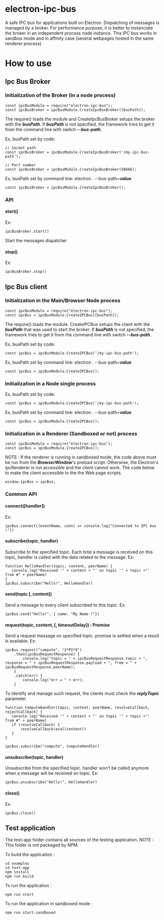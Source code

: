 # electron-ipc-bus
A safe IPC bus for applications built on Electron. 
Dispatching of messages is managed by a broker.
For performance purpose, it is better to instanciate the broker in an independent process node instance.
This IPC bus works in sandbox mode and in affinity case (several webpages hosted in the same renderer process)

# How to use
## Ipc Bus Broker
### Initialization of the Broker (in a node process)
    const ipcBusModule = require("electron-ipc-bus");
    const ipcBusBroker = ipcBusModule.CreateIpcBusBroker([busPath]);

The require() loads the module and CreateIpcBusBroker setups the broker with the ***busPath***.
If ***busPath*** is not specified, the framework tries to get it from the command line with switch ***--bus-path***.
 
Ex, busPath set by code:

    // Socket path
    const ipcBusBroker = ipcBusModule.CreateIpcBusBroker('/my-ipc-bus-path');

    // Port number
    const ipcBusBroker = ipcBusModule.CreateIpcBusBroker(58666);

Ex, busPath set by command line: electron . --bus-path=***value***
    
    const ipcBusBroker = ipcBusModule.CreateIpcBusBroker();

### API
#### start()

Ex:
   
    ipcBusBroker.start() 

Start the messages dispatcher

#### stop()

Ex:
   
    ipcBusBroker.stop() 


## Ipc Bus client

### Initialization in the Main/Browser Node process
 
    const ipcBusModule = require("electron-ipc-bus");
    const ipcBus = ipcBusModule.CreateIPCBus([busPath]);

The require() loads the module. CreateIPCBus setups the client with the ***busPath*** that was used to start the broker.
If ***busPath*** is not specified, the framework tries to get it from the command line with switch ***--bus-path***.
 
Ex, busPath set by code:

    const ipcBus = ipcBusModule.CreateIPCBus('/my-ipc-bus-path');

Ex, busPath set by command line: electron . --bus-path=***value***
    
    const ipcBus = ipcBusModule.CreateIPCBus();

### Initialization in a Node single process
 
Ex, busPath set by code:

    const ipcBus = ipcBusModule.CreateIPCBus('/my-ipc-bus-path');

Ex, busPath set by command line: electron . --bus-path=***value***
    
    const ipcBus = ipcBusModule.CreateIPCBus();

### Initialization in a Renderer (Sandboxed or not) process

    const ipcBusModule = require("electron-ipc-bus");
    const ipcBus = ipcBusModule.CreateIPCBus();

NOTE : If the renderer is running in sandboxed mode, the code above
must be run from the ***BrowserWindow***'s preload script. Otherwise, the
Electron's ipcRenderer is not accessible and the client cannot work.
The code below to make the client accessible to the the Web page scripts.

    window.ipcBus = ipcBus;

### Common API
#### connect([handler])

Ex:
   
    ipcBus.connect((eventName, conn) => console.log("Connected to IPC bus !")) 

#### subscribe(topic, handler)
Subscribe to the specified topic. Each time a message is received on this topic,
handler is called with the data related to the message.
Ex:

    function HelloHandler(topic, content, peerName) {
       console.log("Received '" + content + "' on topic '" + topic +"' from #" + peerName)
    }
    ipcBus.subscribe("Hello!", HelloHandler)

#### send(topic [, content])
Send a message to every client subscribed to this topic.
Ex:

    ipcBus.send("Hello!", { name: "My Name !"})

#### request(topic, content, [, timeoutDelay]) : Promise<IpcBusRequestResponse>
Send a request message on specified topic. promise is settled when a result is available.
Ex:

    ipcBus.request("compute", "2*PI*9")
        .then(ipcBusRequestResponse) {
            console.log("topic = " + ipcBusRequestResponse.topic + ", response = " + ipcBusRequestResponse.payload + ", from = " + ipcBusRequestResponse.peerName);
        }
        .catch(err) {
            console.log("err = " + err);
        }

To identify and manage such request, the clients must check the ***replyTopic*** parameter

    function ComputeHandler(topic, content, peerName, resolveCallback, rejectCallback) {
       console.log("Received '" + content + "' on topic '" + topic +"' from #" + peerName)
       if (resolveCallback) {
           resolveCallback(eval(content))
       }
    }

    ipcBus.subscribe("compute", ComputeHandler)


#### unsubscribe(topic, handler)
Unsubscribe from the specified topic. handler won't be called anymore when
a message will be received on topic.
Ex:

    ipcBus.unsubscribe("Hello!", HelloHandler)

#### close()

Ex:

    ipcBus.close()

## Test application

The test-app folder contains all sources of the testing application.
NOTE : This folder is not packaged by NPM.

To build the application :

    cd examples
    cd test-app
    npm install
    npm run build

To run the application :

    npm run start

To run the application in sandboxed mode :

    npm run start-sandboxed

 
